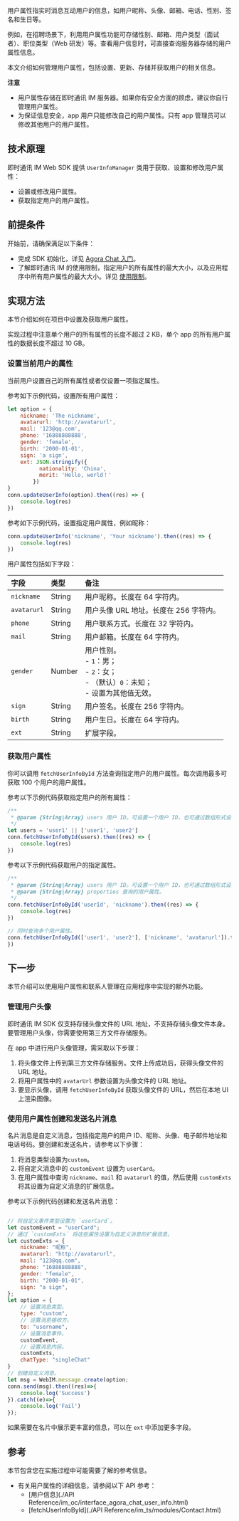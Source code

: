 用户属性指实时消息互动用户的信息，如用户昵称、头像、邮箱、电话、性别、签名和生日等。

例如，在招聘场景下，利用用户属性功能可存储性别、邮箱、用户类型（面试者）、职位类型（Web 研发）等。查看用户信息时，可直接查询服务器存储的用户属性信息。

本文介绍如何管理用户属性，包括设置、更新、存储并获取用户的相关信息。

**注意**

- 用户属性存储在即时通讯 IM 服务器。如果你有安全方面的顾虑，建议你自行管理用户属性。
- 为保证信息安全，app 用户只能修改自己的用户属性。只有 app 管理员可以修改其他用户的用户属性。

## 技术原理

即时通讯 IM Web SDK 提供 `UserInfoManager` 类用于获取、设置和修改用户属性：

- 设置或修改用户属性。
- 获取指定用户的用户属性。

## 前提条件

开始前，请确保满足以下条件：

- 完成 SDK 初始化，详见 [Agora Chat 入门](./agora_chat_get_started_web?platform=Web)。
- 了解即时通讯 IM 的使用限制，指定用户的所有属性的最大大小，以及应用程序中所有用户属性的最大大小。详见 [使用限制](./agora_chat_limitation?platform=Web)。

## 实现方法

本节介绍如何在项目中设置及获取用户属性。

实现过程中注意单个用户的所有属性的长度不超过 2 KB，单个 app 的所有用户属性的数据长度不超过 10 GB。

### 设置当前用户的属性

当前用户设置自己的所有属性或者仅设置一项指定属性。

参考如下示例代码，设置所有用户属性：

```javascript
let option = {
    nickname: 'The nickname',
    avatarurl: 'http://avatarurl',
    mail: '123@qq.com',
    phone: '16888888888',
    gender: 'female',
    birth: '2000-01-01',
    sign: 'a sign',
    ext: JSON.stringify({
          nationality: 'China',
          merit: 'Hello, world！'
        })
}
conn.updateUserInfo(option).then((res) => {
    console.log(res)
})
```

参考如下示例代码，设置指定用户属性，例如昵称：

```javascript
conn.updateUserInfo('nickname', 'Your nickname').then((res) => {
    console.log(res)
})
```

用户属性包括如下字段：

| 字段        | 类型   | 备注                                                         |
| :---------- | :----- | :----------------------------------------------------------- |
| `nickname`  | String | 用户昵称。长度在 64 字符内。                                 |
| `avatarurl` | String | 用户头像 URL 地址。长度在 256 字符内。                       |
| `phone`     | String | 用户联系方式。长度在 32 字符内。                             |
| `mail`      | String | 用户邮箱。长度在 64 字符内。                                 |
| `gender`    | Number | 用户性别。 <br/> - `1`：男；<br/> - `2`：女；<br/> - （默认）`0`：未知；<br/> - 设置为其他值无效。 |
| `sign`      | String | 用户签名。长度在 256 字符内。                                |
| `birth`     | String | 用户生日。长度在 64 字符内。                                 |
| `ext`       | String | 扩展字段。                                                   |

### 获取用户属性

你可以调用 `fetchUserInfoById` 方法查询指定用户的用户属性。每次调用最多可获取 100 个用户的用户属性。

参考以下示例代码获取指定用户的所有属性：

```javascript
/**
 * @param {String|Array} users 用户 ID。可设置一个用户 ID，也可通过数组形式设置多个。
 */
let users = 'user1' || ['user1', 'user2']
conn.fetchUserInfoById(users).then((res) => {
    console.log(res)
})
```

参考以下示例代码获取用户的指定属性。

```javascript
/**
 * @param {String|Array} users 用户 ID。可设置一个用户 ID，也可通过数组形式设置多个。
 * @param {String|Array} properties 查询的用户属性。
 */
conn.fetchUserInfoById('userId', 'nickname').then((res) => {
    console.log(res)
})

// 同时查询多个用户属性。
conn.fetchUserInfoById(['user1', 'user2'], ['nickname', 'avatarurl']).then((res) => { console.log(res)
})
```

## 下一步

本节介绍可以使用用户属性和联系人管理在应用程序中实现的额外功能。

### 管理用户头像

即时通讯 IM SDK 仅支持存储头像文件的 URL 地址，不支持存储头像文件本身。要管理用户头像，你需要使用第三方文件存储服务。

在 app 中进行用户头像管理，需采取以下步骤：

1. 将头像文件上传到第三方文件存储服务。文件上传成功后，获得头像文件的 URL 地址。
2. 将用户属性中的 `avatarUrl` 参数设置为头像文件的 URL 地址。
3. 要显示头像，调用 `fetchUserInfoById` 获取头像文件的 URL，然后在本地 UI 上渲染图像。

### 使用用户属性创建和发送名片消息

名片消息是自定义消息，包括指定用户的用户 ID、昵称、头像、电子邮件地址和电话号码。要创建和发送名片，请参考以下步骤：

1. 将消息类型设置为`custom`。
2. 将自定义消息中的 `customEvent` 设置为 `userCard`。
3. 在用户属性中查询 `nickname`、`mail` 和 `avatarurl` 的值，然后使用 `customExts` 将其设置为自定义消息的扩展信息。

参考以下示例代码创建和发送名片消息：

```javascript

// 将自定义事件类型设置为 `userCard`。
let customEvent = "userCard";
// 通过 `customExts` 将这些属性设置为自定义消息的扩展信息。
let customExts = {
    nickname: "昵称",
    avatarurl: "http://avatarurl",
    mail: "123@qq.com",
    phone: "16888888888",
    gender: "female",
    birth: "2000-01-01",
    sign: "a sign",
};
let option = {
    // 设置消息类型。
    type: "custom",
    // 设置消息接收方。
    to: "username",
    // 设置消息事件。
    customEvent,
    // 设置消息内容。
    customExts,
    chatType: "singleChat"
}
// 创建自定义消息。
let msg = WebIM.message.create(option;
conn.send(msg).then((res)=>{
    console.log('Success')
}).catch((e)=>{
    console.log('Fail')
});
```

如果需要在名片中展示更丰富的信息，可以在 `ext` 中添加更多字段。

## 参考

本节包含您在实施过程中可能需要了解的参考信息。

- 有关用户属性的详细信息，请参阅以下 API 参考：
  - [用户信息](./API Reference/im_oc/interface_agora_chat_user_info.html)
  - [fetchUserInfoById](./API Reference/im_ts/modules/Contact.html)